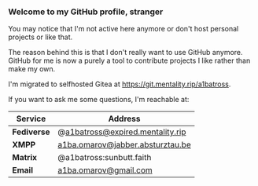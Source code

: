 ### Welcome to my GitHub profile, stranger

You may notice that I'm not active here anymore or don't host personal projects or like that.

The reason behind this is that I don't really want to use GitHub anymore. GitHub for me is now a purely a tool to contribute projects I like rather than make my own.

I'm migrated to selfhosted Gitea at https://git.mentality.rip/a1batross.

If you want to ask me some questions, I'm reachable at:


| Service | Address |
| --------| --------|
| **Fediverse** | @a1batross@expired.mentality.rip |
| **XMPP** | a1ba.omarov@jabber.absturztau.be |
| **Matrix** | @a1batross:sunbutt.faith |
| **Email** | a1ba.omarov@gmail.com |
